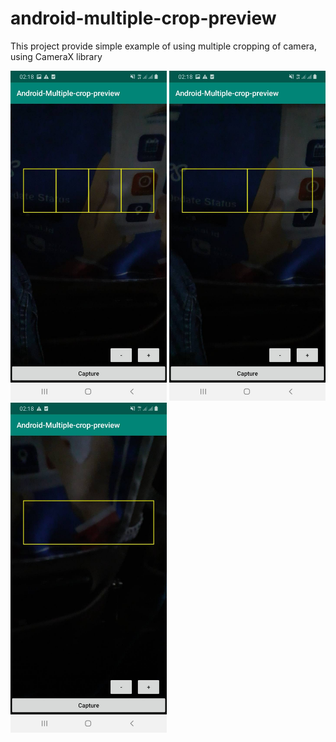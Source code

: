 # android-multiple-crop-preview
This project provide simple example of using multiple cropping of camera, using CameraX library


<img src="https://github.com/Miftahunajat/android-multiple-crop-preview/blob/master/1147974.jpg" width="250"> <img src="https://github.com/Miftahunajat/android-multiple-crop-preview/blob/master/1147976.jpg" width="250"> <img src="https://github.com/Miftahunajat/android-multiple-crop-preview/blob/master/1148216.jpg" width="250">
